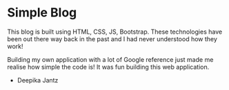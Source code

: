 # Simple Blog

This blog is built using HTML, CSS, JS, Bootstrap. These technologies have been out there way back in the past and I had never understood how they work!

Building my own application with a lot of Google reference just made me realise how simple the code is! It was fun building this web application.

* Deepika Jantz
